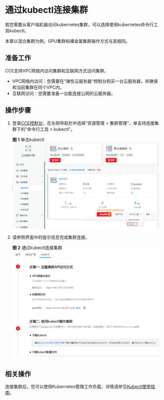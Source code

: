 # 通过kubectl连接集群<a name="cce_01_0107"></a>

若您需要从客户端机器访问kubernetes集群，可以选择使用kubernetes命令行工具kubectl。

本章以混合集群为例，GPU集群和裸金属集群操作方式与其相同。

## 准备工作<a name="section3271162319436"></a>

CCE支持VPC网络内访问集群和互联网方式访问集群。

-   VPC网络内访问：您需要在“弹性云服务器“控制台购买一台云服务器，并确保和当前集群在同个VPC内。
-   互联网访问：您需要准备一台能连接公网的云服务器。

## 操作步骤<a name="section37321625113110"></a>

1.  登录[CCE控制台](https://console.huaweicloud.com/cce2.0/?utm_source=helpcenter)，在左侧导航栏中选择“资源管理 \> 集群管理”，单击待连接集群下的“命令行工具 \>  kubectl”。

    **图 1**  单击kubectl<a name="fig118327236614"></a>  
    ![](figures/单击kubectl.png "单击kubectl")

2.  请参照界面中的提示信息完成集群连接。

    **图 2**  通过kubectl连接集群<a name="fig1366811551535"></a>  
    ![](figures/通过kubectl连接集群.png "通过kubectl连接集群")


## 相关操作<a name="section422912118536"></a>

连接集群后，您可以使用Kubernetes管理工作负载，详情请参见[Kubectl使用指南](Kubectl使用指南.md)。

